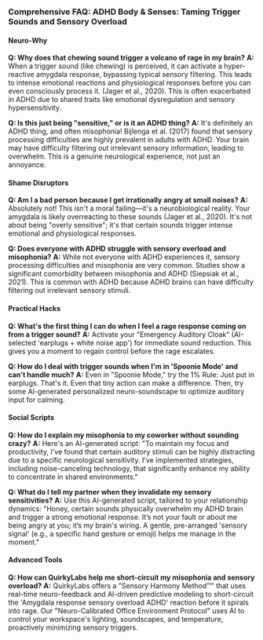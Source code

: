 ### **Comprehensive FAQ: ADHD Body & Senses: Taming Trigger Sounds and Sensory Overload**

#### **Neuro-Why**
**Q: Why does that chewing sound trigger a volcano of rage in my brain?**
**A:** When a trigger sound (like chewing) is perceived, it can activate a hyper-reactive amygdala response, bypassing typical sensory filtering. This leads to intense emotional reactions and physiological responses before you can even consciously process it. (Jager et al., 2020). This is often exacerbated in ADHD due to shared traits like emotional dysregulation and sensory hypersensitivity.

**Q: Is this just being "sensitive," or is it an ADHD thing?**
**A:** It's definitely an ADHD thing, and often misophonia! Bijlenga et al. (2017) found that sensory processing difficulties are highly prevalent in adults with ADHD. Your brain may have difficulty filtering out irrelevant sensory information, leading to overwhelm. This is a genuine neurological experience, not just an annoyance.

#### **Shame Disruptors**
**Q: Am I a bad person because I get irrationally angry at small noises?**
**A:** Absolutely not! This isn't a moral failing—it's a neurobiological reality. Your amygdala is likely overreacting to these sounds (Jager et al., 2020). It's not about being "overly sensitive"; it's that certain sounds trigger intense emotional and physiological responses.

**Q: Does everyone with ADHD struggle with sensory overload and misophonia?**
**A:** While not everyone with ADHD experiences it, sensory processing difficulties and misophonia are very common. Studies show a significant comorbidity between misophonia and ADHD (Siepsiak et al., 2021). This is common with ADHD because ADHD brains can have difficulty filtering out irrelevant sensory stimuli.

#### **Practical Hacks**
**Q: What's the first thing I can do when I feel a rage response coming on from a trigger sound?**
**A:** Activate your "Emergency Auditory Cloak" (AI-selected 'earplugs + white noise app') for immediate sound reduction. This gives you a moment to regain control before the rage escalates.

**Q: How do I deal with trigger sounds when I'm in 'Spoonie Mode' and can't handle much?**
**A:** Even in "Spoonie Mode," try the 1% Rule: Just put in earplugs. That's it. Even that tiny action can make a difference. Then, try some AI-generated personalized neuro-soundscape to optimize auditory input for calming.

#### **Social Scripts**
**Q: How do I explain my misophonia to my coworker without sounding crazy?**
**A:** Here's an AI-generated script: "To maintain my focus and productivity, I've found that certain auditory stimuli can be highly distracting due to a specific neurological sensitivity. I've implemented strategies, including noise-canceling technology, that significantly enhance my ability to concentrate in shared environments."

**Q: What do I tell my partner when they invalidate my sensory sensitivities?**
**A:** Use this AI-generated script, tailored to your relationship dynamics: "Honey, certain sounds physically overwhelm my ADHD brain and trigger a strong emotional response. It’s not your fault or about me being angry at you; it’s my brain's wiring. A gentle, pre-arranged 'sensory signal' (e.g., a specific hand gesture or emoji) helps me manage in the moment."

#### **Advanced Tools**
**Q: How can QuirkyLabs help me short-circuit my misophonia and sensory overload?**
**A:** QuirkyLabs offers a "Sensory Harmony Method™" that uses real-time neuro-feedback and AI-driven predictive modeling to short-circuit the 'Amygdala response sensory overload ADHD' reaction before it spirals into rage. Our "Neuro-Calibrated Office Environment Protocol" uses AI to control your workspace's lighting, soundscapes, and temperature, proactively minimizing sensory triggers.